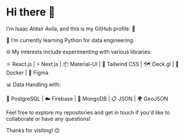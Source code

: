 # Hi there 👋

I'm Isaac Aldair Avila, and this is my GitHub profile. 🚀

🌱 I’m currently learning Python for data engineering.

🌐 My interests include experimenting with various libraries:

⚛️ React.js | ⚡ Next.js | 📦 Material-UI | 🌈 Tailwind CSS | 🗺️ Deck.gl | 🐳 Docker | 🎨 Figma

📊 Data Handling with: 

🐘 PostgreSQL | ☁️ Firebase | 🍃 MongoDB | 📋 JSON | 🌍 GeoJSON

Feel free to explore my repositories and get in touch if you'd like to collaborate or have any questions!

Thanks for visiting! 😊
